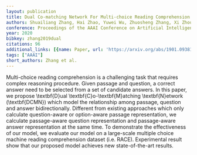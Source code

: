 ```yaml
---
layout: publication
title: Dual Co-matching Network For Multi-choice Reading Comprehension
authors: Shuailiang Zhang, Hai Zhao, Yuwei Wu, Zhuosheng Zhang, Xi Zhou, Xiang Zhou
conference: Proceedings of the AAAI Conference on Artificial Intelligence
year: 2020
bibkey: zhang2019dual
citations: 96
additional_links: [{name: Paper, url: 'https://arxiv.org/abs/1901.09381'}]
tags: ["AAAI"]
short_authors: Zhang et al.
---
```

Multi-choice reading comprehension is a challenging task that requires
complex reasoning procedure. Given passage and question, a correct answer need
to be selected from a set of candidate answers. In this paper, we propose
\textbf\{D\}ual \textbf\{C\}o-\textbf\{M\}atching \textbf\{N\}etwork (\textbf\{DCMN\})
which model the relationship among passage, question and answer
bidirectionally. Different from existing approaches which only calculate
question-aware or option-aware passage representation, we calculate
passage-aware question representation and passage-aware answer representation
at the same time. To demonstrate the effectiveness of our model, we evaluate
our model on a large-scale multiple choice machine reading comprehension
dataset (i.e. RACE). Experimental result show that our proposed model achieves
new state-of-the-art results.